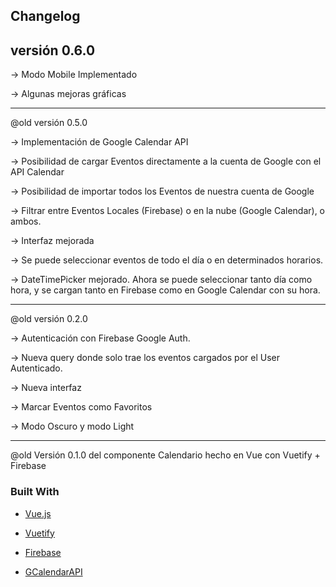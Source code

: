 <!-- CALENDARIO VUE + VUETIFY + FIREBASE + GOOGLE CALENDAR API -->
## Changelog

## versión 0.6.0
<p>-> Modo Mobile Implementado</p>
<p>-> Algunas mejoras gráficas</p>
<hr>

@old versión 0.5.0
<p>-> Implementación de Google Calendar API</p>
<p>-> Posibilidad de cargar Eventos directamente a la cuenta de Google con el API Calendar</p>
<p>-> Posibilidad de importar todos los Eventos de nuestra cuenta de Google</p>
<p>-> Filtrar entre Eventos Locales (Firebase) o en la nube (Google Calendar), o ambos.</p>
<p>-> Interfaz mejorada</p>
<p>-> Se puede seleccionar eventos de todo el día o en determinados horarios.</p>
<p>-> DateTimePicker mejorado. Ahora se puede seleccionar tanto día como hora, y se cargan tanto en Firebase como en Google Calendar con su hora.</p>
<hr>

@old versión 0.2.0 
<p>-> Autenticación con Firebase Google Auth.</p>
<p>-> Nueva query donde solo trae los eventos cargados por el User Autenticado.</p>
<p>-> Nueva interfaz</p>
<p>-> Marcar Eventos como Favoritos</p>
<p>-> Modo Oscuro y modo Light</p>
<hr>

<p>@old Versión 0.1.0 del componente Calendario hecho en Vue con Vuetify + Firebase</p>


### Built With

* [Vue.js](https://vuejs.org/)

* [Vuetify](https://vuetifyjs.com/)

* [Firebase](https://firebase.google.com/)

* [GCalendarAPI](https://developers.google.com/calendar/api)


